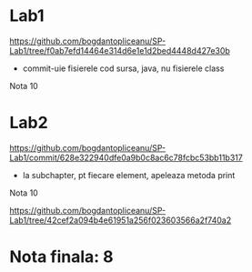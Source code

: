 # Lab1
https://github.com/bogdantopliceanu/SP-Lab1/tree/f0ab7efd14464e314d6e1e1d2bed4448d427e30b
- commit-uie fisierele cod sursa, java, nu fisierele class

Nota 10

# Lab2
https://github.com/bogdantopliceanu/SP-Lab1/commit/628e322940dfe0a9b0c8ac6c78fcbc53bb11b317
- la subchapter, pt fiecare element, apeleaza metoda print

Nota 10

https://github.com/bogdantopliceanu/SP-Lab1/tree/42cef2a094b4e61951a256f023603566a2f740a2
# Nota finala: 8
